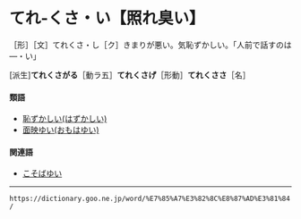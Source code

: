 # てれ‐くさ・い【照れ臭い】

［形］［文］てれくさ・し［ク］きまりが悪い。気恥ずかしい。「人前で話すのは―・い」

\[派生\]**てれくさがる**［動ラ五］**てれくさげ**［形動］**てれくささ**［名］

#### 類語

-   [恥ずかしい(はずかしい)](https://dictionary.goo.ne.jp/word/%E6%81%A5%E3%81%9A%E3%81%8B%E3%81%97%E3%81%84/#jn-176287)
-   [面映ゆい(おもはゆい)](https://dictionary.goo.ne.jp/word/%E9%9D%A2%E6%98%A0%E3%82%86%E3%81%84/#jn-33523)

#### 関連語

-   [こそばゆい](https://dictionary.goo.ne.jp/word/%E3%81%93%E3%81%9D%E3%81%B0%E3%82%86%E3%81%84/#jn-79532)

---
`https://dictionary.goo.ne.jp/word/%E7%85%A7%E3%82%8C%E8%87%AD%E3%81%84/`